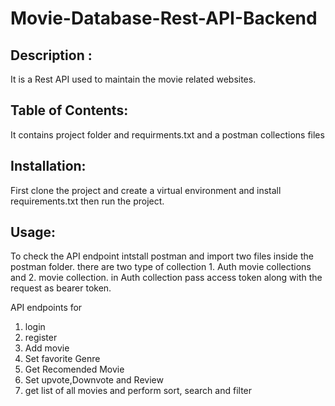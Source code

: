 # Movie-Database-Rest-API-Backend
## Description :
It is a Rest API used to maintain the movie related websites.
## Table of Contents: 
It contains project folder and requirments.txt and a postman collections files
## Installation: 
First clone the project and create a virtual environment and install requirements.txt then run the project.
## Usage: 
To check the API endpoint intstall postman and import two files inside the postman folder.
there are two type of collection 1. Auth movie collections and 2. movie collection. in Auth collection pass access token along with the request as bearer token. 

API endpoints for
1. login
2. register
3. Add movie
4. Set favorite Genre
5. Get Recomended Movie
6. Set upvote,Downvote and Review
7. get list of all movies and perform sort, search and filter
